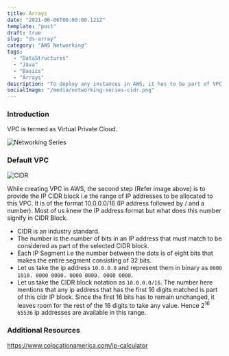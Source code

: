 ```yaml
---
title: Arrays
date: "2021-06-06T00:00:00.121Z"
template: "post"
draft: true
slug: "ds-array"
category: "AWS Networking"
tags:
  - "DataStructures"
  - "Java"
  - "Basics"
  - "Arrays"
description: "To deploy any instances in AWS, it has to be part of VPC. But what is VPC?"
socialImage: "/media/networking-series-cidr.png"
---
```

### Introduction
 VPC is termed as Virtual Private Cloud.

![Networking Series](/media/networking-series-cidr.png)


### Default VPC

![CIDR](/media/vpc-creation-cidr.png)

While creating VPC in AWS, the second step (Refer image above) is to provide the IP CIDR block i.e the range of IP addresses to be allocated to this VPC. It is of the format 10.0.0.0/16 (IP address followed by / and a number). Most of us knew the IP address format but what does this number signify in CIDR Block. 

- CIDR is an industry standard.
- The number is the number of bits in an IP address that must match to be considered as part of the selected CIDR block.
- Each IP Segment i.e the number between the dots is of eight bits that makes the entire segment consisting of 32 bits.
- Let us take the ip address `10.0.0.0` and represent them in binary as `0000 1010. 0000 0000. 0000 0000. 0000 0000`. 
- Let us take the CIDR block notation as `10.0.0.0/16`.  The number here mentions that any ip address that has the first 16 digits matched is part of this cidr IP block. Since the first 16 bits has to remain unchanged, it leaves room for the rest of the 16 digits to take any value. Hence 2<sup>16</sup> `65536` ip addresses are available in this range.

### Additional Resources
https://www.colocationamerica.com/ip-calculator
